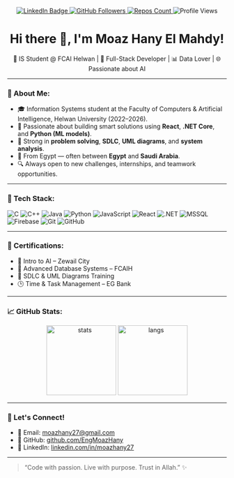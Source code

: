 <p align="center">
  <a href="https://www.linkedin.com/in/moazhany27">
    <img src="https://img.shields.io/badge/LinkedIn-blue?logo=linkedin&style=for-the-badge" alt="LinkedIn Badge"/>
  </a>
  <a href="https://github.com/EngMoazHany">
    <img src="https://img.shields.io/github/followers/EngMoazHany?label=Follow&style=for-the-badge&logo=github" alt="GitHub Followers"/>
  </a>
  <a href="https://github.com/EngMoazHany?tab=repositories">
    <img src="https://img.shields.io/badge/GitHub%20Repos-10-%23181717?style=for-the-badge" alt="Repos Count"/>
  </a>
  <img src="https://komarev.com/ghpvc/?username=EngMoazHany&label=Profile%20views&color=brightgreen&style=for-the-badge" alt="Profile Views"/>
</p>

<h1 align="center">Hi there 👋, I'm Moaz Hany El Mahdy!</h1>
<p align="center">💼 IS Student @ FCAI Helwan | 🚀 Full-Stack Developer | 📊 Data Lover | 🌐 Passionate about AI</p>

---

### 🧠 About Me:
- 🎓 Information Systems student at the Faculty of Computers & Artificial Intelligence, Helwan University (2022–2026).
- 🧠 Passionate about building smart solutions using **React**, **.NET Core**, and **Python (ML models)**.
- 🎯 Strong in **problem solving**, **SDLC**, **UML diagrams**, and **system analysis**.
- 📍 From Egypt — often between **Egypt** and **Saudi Arabia**.
- 🔍 Always open to new challenges, internships, and teamwork opportunities.
---
### 🔧 Tech Stack:
![C](https://img.shields.io/badge/C-00599C?style=flat-square&logo=c&logoColor=white)
![C++](https://img.shields.io/badge/C++-00599C?style=flat-square&logo=cplusplus&logoColor=white)
![Java](https://img.shields.io/badge/Java-ED8B00?style=flat-square&logo=java&logoColor=white)
![Python](https://img.shields.io/badge/Python-3776AB?style=flat-square&logo=python&logoColor=white)
![JavaScript](https://img.shields.io/badge/JavaScript-F7DF1E?style=flat-square&logo=javascript&logoColor=black)
![React](https://img.shields.io/badge/React-20232A?style=flat-square&logo=react&logoColor=61DAFB)
![.NET](https://img.shields.io/badge/.NET-512BD4?style=flat-square&logo=dotnet&logoColor=white)
![MSSQL](https://img.shields.io/badge/SQL%20Server-CC2927?style=flat-square&logo=microsoftsqlserver&logoColor=white)
![Firebase](https://img.shields.io/badge/Firebase-FFCA28?style=flat-square&logo=firebase&logoColor=black)
![Git](https://img.shields.io/badge/Git-F05032?style=flat-square&logo=git&logoColor=white)
![GitHub](https://img.shields.io/badge/GitHub-181717?style=flat-square&logo=github&logoColor=white)

---

### 📜 Certifications:
- 🧠 Intro to AI – Zewail City
- 🧮 Advanced Database Systems – FCAIH
- 🧩 SDLC & UML Diagrams Training
- 🕒 Time & Task Management – EG Bank

---

### 📈 GitHub Stats:
<p align="center">
  <img src="https://github-readme-stats.vercel.app/api?username=EngMoazHany&show_icons=true&theme=radical" alt="stats" height="160"/>
  <img src="https://github-readme-stats.vercel.app/api/top-langs/?username=EngMoazHany&layout=compact&theme=radical" alt="langs" height="160"/>
</p>

---

### 🤝 Let's Connect!
- 📧 Email: moazhany27@gmail.com  
- 🔗 GitHub: [github.com/EngMoazHany](https://github.com/EngMoazHany)  
- 🔗 LinkedIn: [linkedin.com/in/moazhany27](https://www.linkedin.com/in/moazhany27)

---

> “Code with passion. Live with purpose. Trust in Allah.” ✨
